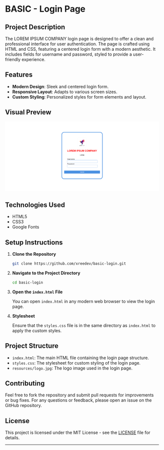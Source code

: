 
# BASIC - Login Page

## Project Description

The LOREM IPSUM COMPANY login page is designed to offer a clean and professional interface for user authentication. The page is crafted using HTML and CSS, featuring a centered login form with a modern aesthetic. It includes fields for username and password, styled to provide a user-friendly experience.

## Features

- **Modern Design**: Sleek and centered login form.
- **Responsive Layout**: Adapts to various screen sizes.
- **Custom Styling**: Personalized styles for form elements and layout.

## Visual Preview

![Login Page Preview](resources/demo.png)


## Technologies Used

- HTML5
- CSS3
- Google Fonts

## Setup Instructions

1. **Clone the Repository**

   ```bash
   git clone https://github.com/xreedev/basic-login.git
   ```

2. **Navigate to the Project Directory**

   ```bash
   cd basic-login
   ```

3. **Open the `index.html` File**

   You can open `index.html` in any modern web browser to view the login page.

4. **Stylesheet**

   Ensure that the `styles.css` file is in the same directory as `index.html` to apply the custom styles.

## Project Structure

- `index.html`: The main HTML file containing the login page structure.
- `styles.css`: The stylesheet for custom styling of the login page.
- `resources/logo.jpg`: The logo image used in the login page.

## Contributing

Feel free to fork the repository and submit pull requests for improvements or bug fixes. For any questions or feedback, please open an issue on the GitHub repository.

## License

This project is licensed under the MIT License - see the [LICENSE](LICENSE) file for details.

---
